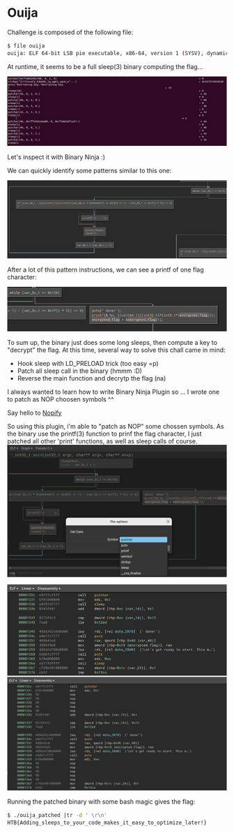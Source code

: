 # Ouija

Challenge is composed of the following file:

```bash
$ file ouija 
ouija: ELF 64-bit LSB pie executable, x86-64, version 1 (SYSV), dynamically linked, interpreter /lib64/ld-linux-x86-64.so.2, BuildID[sha1]=2cace162c306a34dcfc4837d648d047e2ea339fe, for GNU/Linux 3.2.0, not stripped
```

At runtime, it seems to be a full sleep(3) binary computing the flag...

![run](./img/run.png)

Let's inspect it with Binary Ninja :)

We can quickly identify some patterns similar to this one: 

![patttern](./img/pattern.png)

After a lot of this pattern instructions, we can see a printf of one flag character: 

![flag_char](./img/printflag.png)

To sum up, the binary just does some long sleeps, then compute a key to "decrypt" the flag. At this time, several way to solve this chall came in mind: 

 - Hook sleep with LD_PRELOAD trick (too easy =p)
 - Patch all sleep call in the binary (hmmm :D)
 - Reverse the main function and decrytp the flag (na)

I always wanted to learn how to write Binary Ninja Plugin so ... I wrote one to patch as NOP choosen symbols ^^

Say hello to [Nopify](https://github.com/9hozt/nopify)

So using this plugin, i'm able to "patch as NOP" some chossen symbols. As the binary use the printf(3) function to prinf the flag character, I just patched all other 'print' functions, as well as sleep calls of course.
![nopify](./img/nopify.png)

![before](./img/before.png)
![after](./img/after.png)

Running the patched binary with some bash magic gives the flag: 

```bash
$ ./ouija_patched |tr -d ' \r\n'
HTB{Adding_sleeps_to_your_code_makes_it_easy_to_optimize_later!}
```
